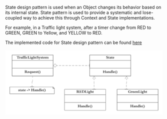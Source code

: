State design pattern is used when an Object changes its behavior based on its internal state. State pattern is used to provide a systematic and lose-coupled way to achieve this through Context and State implementations.<br>

For example, in a Traffic light system, after a timer change from RED to GREEN, GREEN to Yellow, and YELLOW to RED. <br>

The implemented code for State design pattern can be found [here](state.rb) <br><br>
![UML - State - Design Pattern](state.png "UML - State - Design Pattern")